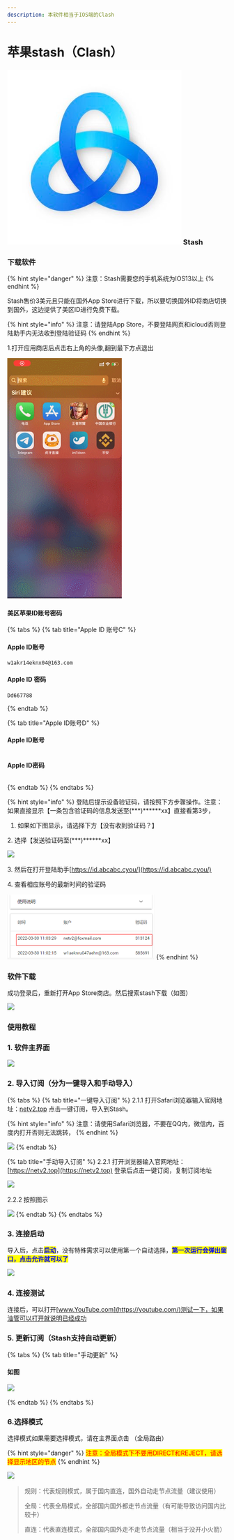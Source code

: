 ```yaml
---
description: 本软件相当于IOS端的Clash
---
```


# 苹果stash（Clash）

### <img src="../.gitbook/assets/image (61).png" alt="" data-size="line"> Stash

### 下载软件

{% hint style="danger" %}
注意：Stash需要您的手机系统为IOS13以上
{% endhint %}

Stash售价3美元且只能在国外App Store进行下载，所以要切换国外ID将商店切换到国外，这边提供了美区ID进行免费下载。

{% hint style="info" %}
注意：请登陆App Store，不要登陆网页和icloud否则登陆助手内无法收到登陆验证码
{% endhint %}

1.打开应用商店后点击右上角的头像,翻到最下方点退出

![](../.gitbook/assets/33.gif)

#### 美区苹果ID账号密码

{% tabs %}
{% tab title="Apple ID 账号C" %}
#### Apple ID账号

```
w1akr14eknx04@163.com
```

#### Apple ID 密码

```
Dd667788
```
{% endtab %}

{% tab title="Apple ID账号D" %}
#### Apple ID账号

```
```

#### Apple ID密码

```
```
{% endtab %}
{% endtabs %}

{% hint style="info" %}
登陆后提示设备验证码，请按照下方步骤操作。注意：如果直接显示【一条包含验证码的信息发送至(\*\*\*)\*\*\*\*\*\*xx】直接看第3步，

1. 如果如下图显示，请选择下方【没有收到验证码？】

2\. 选择【发送验证码至(\*\*\*)\*\*\*\*\*\*xx】

![](<../.gitbook/assets/RPReplay\_Final1656051143.2022-06-24 14\_39\_57.gif>)

3\. 然后在打开登陆助手[https://id.abcabc.cyou/](https://id.abcabc.cyou/)

4\. 查看相应账号的最新时间的验证码

![](<../.gitbook/assets/image (58).png>)
{% endhint %}

### 软件下载

成功登录后，重新打开App Store商店。然后搜索stash下载（如图）

![](<../.gitbook/assets/IMG\_1C77CA043312-1 (2).jpeg>)

### 使用教程

### 1. 软件主界面

![](<../.gitbook/assets/Xnip2022-06-21\_17-58-00 (1).png>)

### 2. 导入订阅（分为一键导入和手动导入）

{% tabs %}
{% tab title="一键导入订阅" %}
2.1.1 打开Safari浏览器输入官网地址：[netv2.top](https://netv2.top/) 点击一键订阅，导入到Stash。

{% hint style="info" %}
注意：请使用Safari浏览器，不要在QQ内，微信内，百度内打开否则无法跳转，
{% endhint %}

![](<../.gitbook/assets/RPReplay\_Final1655803613.2022-06-21 17\_30\_09.gif>)
{% endtab %}

{% tab title="手动导入订阅" %}
2.2.1 打开浏览器输入官网地址：[https://netv2.top](https://netv2.top) 登录后点击一键订阅，复制订阅地址

![](<../.gitbook/assets/RPReplay\_Final1655617525.2022-06-19 13\_49\_32.gif>)

2.2.2 按照图示

![](<../.gitbook/assets/RPReplay\_Final1655804067.2022-06-21 17\_39\_34.gif>)
{% endtab %}
{% endtabs %}

### 3. 连接启动

导入后，点击<mark style="color:blue;">**启动**</mark>，没有特殊需求可以使用第一个自动选择，<mark style="color:blue;">**第一次运行会弹出窗口，点击允许就可以了**</mark>

![](<../.gitbook/assets/RPReplay\_Final1655804618.2022-06-21 17\_47\_05.gif>)

### 4. 连接测试

连接后，可以打开[www.YouTube.com](https://youtube.com/)测试一下，如果油管可以打开就说明已经成功

### 5. 更新订阅（Stash支持自动更新）

{% tabs %}
{% tab title="手动更新" %}
#### 如图

![](<../.gitbook/assets/RPReplay\_Final1655805122.2022-06-21 17\_55\_07.gif>)


{% endtab %}
{% endtabs %}

### 6.选择模式

选择模式如果需要选择模式，请在主界面点击 （全局路由）

{% hint style="danger" %}
<mark style="color:red;">注意：全局模式下不要用DIRECT和REJECT，请选择显示地区的节点</mark>
{% endhint %}

![](<../.gitbook/assets/Xnip2022-06-21\_17-58-00 (1).png>)

> 规则：代表规则模式，属于国内直连，国外自动走节点流量（建议使用）
>
> 全局：代表全局模式，全部国内国外都走节点流量（有可能导致访问国内比较卡）
>
> 直连：代表直连模式，全部国内国外走不走节点流量（相当于没开小火箭）
